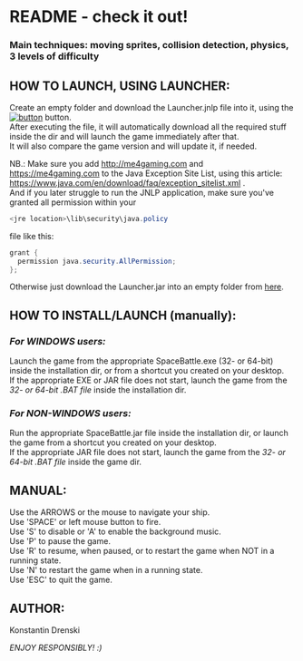 # README - check it out!

### Main techniques: moving sprites, collision detection, physics, 3 levels of difficulty

## HOW TO LAUNCH, USING LAUNCHER:

Create an empty folder and download the Launcher.jnlp file into it, using the [![button](https://java.com/js/webstart.png)](https://me4gaming.com/LauncherSB/Launcher.jnlp) button.  
After executing the file, it will automatically download all the required stuff inside the dir 
and will launch the game immediately after that.  
It will also compare the game version and will update it, if needed.

NB.: Make sure you add http://me4gaming.com and https://me4gaming.com to the Java Exception Site List, using this article: https://www.java.com/en/download/faq/exception_sitelist.xml .  
And if you later struggle to run the JNLP application, make sure you've granted all permission within your 

```java
<jre location>\lib\security\java.policy
```
file like this:
  
```java
grant {
  permission java.security.AllPermission;
};
```

Otherwise just download the Launcher.jar into an empty folder from [here](https://github.com/Hunterszone/SpaceBattle/blob/master/Launcher.jar?raw=true).

## HOW TO INSTALL/LAUNCH (manually):

### *For WINDOWS users:*   
Launch the game from the appropriate SpaceBattle.exe (32- or 64-bit) inside the installation dir, or from a shortcut you created on your desktop.  
If the appropriate EXE or JAR file does not start, launch the game from the *32- or 64-bit .BAT file* inside the installation dir.


### *For NON-WINDOWS users:*   
Run the appropriate SpaceBattle.jar file inside the installation dir, or launch the game from a shortcut you created on your desktop.  
If the appropriate JAR file does not start, launch the game from the *32- or 64-bit .BAT file* inside the game dir.



## MANUAL: 

Use the ARROWS or the mouse to navigate your ship.   
Use 'SPACE' or left mouse button to fire.    
Use 'S' to disable or 'A' to enable the background music.  
Use 'P' to pause the game.  
Use 'R' to resume, when paused, or to restart the game when NOT in a running state.  
Use 'N' to restart the game when in a running state.  
Use 'ESC' to quit the game.  



## AUTHOR: 

Konstantin Drenski


*ENJOY RESPONSIBLY! :)*
